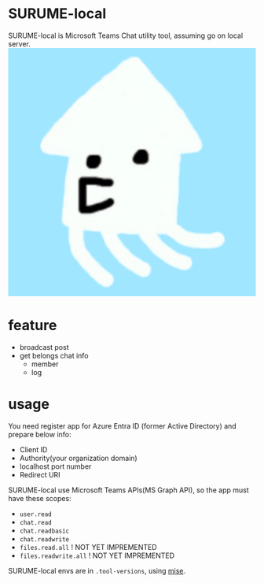 # SURUME-local

SURUME-local is Microsoft Teams Chat utility tool, assuming go on local server.
![](/resources/logo.png)

# feature
- broadcast post
- get belongs chat info
  - member
  - log

# usage
You need register app for Azure Entra ID (former Active Directory) and prepare below info:

- Client ID
- Authority(your organization domain)
- localhost port number
- Redirect URI


SURUME-local use Microsoft Teams APIs(MS Graph API), so the app must have these scopes:

- `user.read`
- `chat.read`
- `chat.readbasic`
- `chat.readwrite`
- `files.read.all` ! NOT YET IMPREMENTED
- `files.readwrite.all` ! NOT YET IMPREMENTED

SURUME-local envs are in `.tool-versions`, using [mise](https://mise.jdx.dev/).